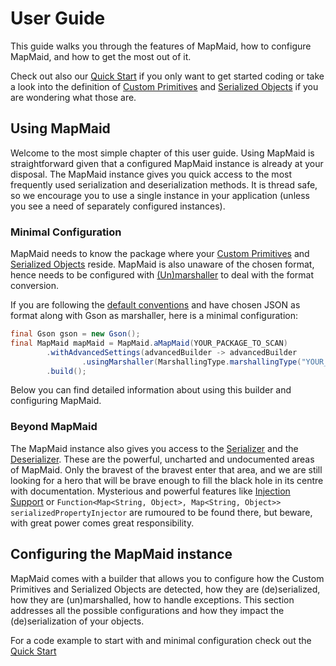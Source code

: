 # User Guide
This guide walks you through the features of MapMaid, how to configure MapMaid, and how to get the most out of it.


Check out also our [Quick Start](QuickStart.md) if you only want to get started coding or take a look into the 
definition of [Custom Primitives](Concepts.md#custom-primitives) and 
[Serialized Objects](Concepts.md#serialized-objects) if you are wondering what those are.

## Using MapMaid
Welcome to the most simple chapter of this user guide. Using MapMaid is straightforward given that a configured 
MapMaid instance is already at your disposal. The MapMaid instance gives you quick access to the most frequently used 
serialization and deserialization methods. It is thread safe, so we encourage you to use a single instance in your 
application (unless you see a need of separately configured instances). 
 
### Minimal Configuration
MapMaid needs to know the package where your [Custom Primitives](Concepts.md#custom-primitives) and [Serialized Objects](Concepts.md#serialized-objects) reside. MapMaid is also unaware 
of the chosen format, hence needs to be configured with [(Un)marshaller](Concepts.md#unmarshalling) to deal with the format conversion. 

If you are following the [default conventions](UserGuide.md#default-conventions-explained) and have chosen JSON as format along with Gson as marshaller, here is a minimal configuration: 

<!---[CodeSnippet](example1)-->
```java
final Gson gson = new Gson();
final MapMaid mapMaid = MapMaid.aMapMaid(YOUR_PACKAGE_TO_SCAN)
        .withAdvancedSettings(advancedBuilder -> advancedBuilder
                .usingMarshaller(MarshallingType.marshallingType("YOUR_CUSTOM_FORMAT"), gson::toJson, gson::fromJson))
        .build();
```
Below you can find detailed information about using this builder and configuring MapMaid. 

### Beyond MapMaid
The MapMaid instance also gives you access to the 
[Serializer](../core/src/main/java/de/quantummaid/mapmaid/serialization/Serializer.java) and the
[Deserializer](../core/src/main/java/de/quantummaid/mapmaid/deserialization/Deserializer.java). These are the powerful,
uncharted and undocumented areas of MapMaid. Only the bravest of the bravest enter that area, and we are still looking
for a hero that will be brave enough to fill the black hole in its centre with documentation. Mysterious and powerful 
features like [Injection Support](../core/src/main/java/de/quantummaid/mapmaid/injector/InjectorLambda.java) or
`Function<Map<String, Object>, Map<String, Object>> serializedPropertyInjector` are rumoured to be found there, but 
beware, with great power comes great responsibility.

## Configuring the MapMaid instance
MapMaid comes with a builder that allows you to configure how the Custom Primitives and Serialized Objects are 
detected, how they are (de)serialized, how they are (un)marshalled, how to handle exceptions. This section addresses 
all the possible configurations and how they impact the (de)serialization of your objects. 

For a code example to start with and minimal configuration check out the [Quick Start](QuickStart.md) 
